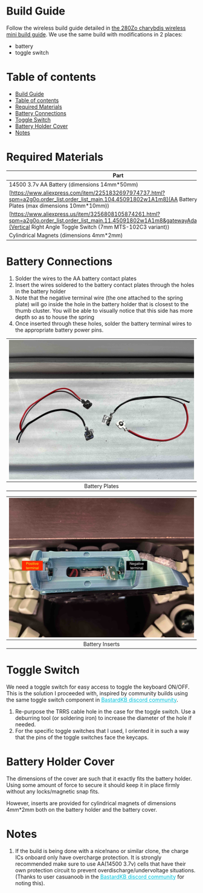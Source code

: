 # Build Guide

Follow the wireless build guide detailed in [the 280Zo charybdis wireless mini build guide](https://github.com/280Zo/charybdis-wireless-mini-3x6-build-guide). We use the same build with modifications in 2 places:

- battery
- toggle switch

# Table of contents
- [Build Guide](#build-guide)
- [Table of contents](#table-of-contents)
- [Required Materials](#required-materials)
- [Battery Connections](#battery-connections)
- [Toggle Switch](#toggle-switch)
- [Battery Holder Cover](#battery-holder-cover)
- [Notes](#notes)

# Required Materials

| Part                                                                                                                                                                                           | Quantity |
| ---------------------------------------------------------------------------------------------------------------------------------------------------------------------------------------------- | -------- |
| 14500 3.7v AA Battery (dimensions 14mm*50mm)                                                                                                                                                   | 2        |
| [https://www.aliexpress.com/item/2251832697974737.html?spm=a2g0o.order_list.order_list_main.104.45091802w1A1m8](AA Battery Contact Plates (max dimensions 10mm*10mm))                          | 2 pairs  |
| [https://www.aliexpress.us/item/3256808105874261.html?spm=a2g0o.order_list.order_list_main.11.45091802w1A1m8&gatewayAdapt=glo2usa](Vertical Right Angle Toggle Switch (7mm MTS-102C3 variant)) | 1        |
| Cylindrical Magnets (dimensions 4mm*2mm)                                                                                                                                                       | 1        |

# Battery Connections

1. Solder the wires to the AA battery contact plates
1. Insert the wires soldered to the battery contact plates through the holes in the battery holder
1. Note that the negative terminal wire (the one attached to the spring plate) will go inside the hole in the battery holder that is closest to the thumb cluster. You will be able to visually notice that this side has more depth so as to house the spring
1. Once inserted through these holes, solder the battery terminal wires to the appropriate battery power pins.

| ![](images/battery_connectors.jpg) |
| :--------------------------------: |
|           Battery Plates           |

| ![](images/battery_inserts.jpg) |
| :-----------------------------: |
|         Battery Inserts         |

<a name="toggle"></a>

# Toggle Switch

We need a toggle switch for easy access to toggle the keyboard ON/OFF. This is the solution I proceeded with, inspired by community builds using the same toggle switch component in <a href="http://www.bstkbd.com/discord" target="_blank" style="color: #02c2db; text-decoration: underline;text-decoration-style: dotted;"> BastardKB discord community</a>.

1. Re-purpose the TRRS cable hole in the case for the toggle switch. Use a deburring tool (or soldering iron) to increase the diameter of the hole if needed.
2. For the specific toggle switches that I used, I oriented it in such a way that the pins of the toggle switches face the keycaps.

<a name="cover"></a>

# Battery Holder Cover

The dimensions of the cover are such that it exactly fits the battery holder. Using some amount of force to secure it should keep it in place firmly without any locks/magnetic snap fits.

However, inserts are provided for cylindrical magnets of dimensions 4mm*2mm both on the battery holder and the battery cover.

# Notes

1. If the build is being done with a nice!nano or similar clone, the charge ICs onboard only have overcharge protection. It is strongly recommended make sure to use AA(14500 3.7v) cells that have their own protection circuit to prevent overdischarge/undervoltage situations. (Thanks to user casuanoob in the <a href="http://www.bstkbd.com/discord" target="_blank" style="color: #02c2db; text-decoration: underline;text-decoration-style: dotted;"> BastardKB discord community</a> for noting this).
